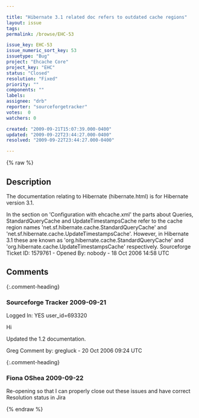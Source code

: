 ```yaml
---

title: "Hibernate 3.1 related doc refers to outdated cache regions"
layout: issue
tags: 
permalink: /browse/EHC-53

issue_key: EHC-53
issue_numeric_sort_key: 53
issuetype: "Bug"
project: "Ehcache Core"
project_key: "EHC"
status: "Closed"
resolution: "Fixed"
priority: ""
components: ""
labels: 
assignee: "drb"
reporter: "sourceforgetracker"
votes:  0
watchers: 0

created: "2009-09-21T15:07:39.000-0400"
updated: "2009-09-22T23:44:27.000-0400"
resolved: "2009-09-22T23:44:27.000-0400"

---
```




{% raw %}



## Description

<div markdown="1" class="description">

The documentation relating to Hibernate
(hibernate.html) is for Hibernate version 3.1.

In the section on 'Configuration with ehcache.xml' the
parts about Queries, StandardQueryCache and
UpdateTimestampsCache refer to the cache region names
'net.sf.hibernate.cache.StandardQueryCache' and
'net.sf.hibernate.cache.UpdateTimestampsCache'. 
However, in Hibernate 3.1 these are known as
'org.hibernate.cache.StandardQueryCache' and
'org.hibernate.cache.UpdateTimestampsCache' respectively.
Sourceforge Ticket ID: 1579761 - Opened By: nobody - 18 Oct 2006 14:58 UTC

</div>

## Comments


{:.comment-heading}
### **Sourceforge Tracker** <span class="date">2009-09-21</span>

<div markdown="1" class="comment">

Logged In: YES 
user\_id=693320

Hi

Updated the 1.2 documentation.

Greg
Comment by: gregluck - 20 Oct 2006 09:24 UTC

</div>


{:.comment-heading}
### **Fiona OShea** <span class="date">2009-09-22</span>

<div markdown="1" class="comment">

Re-opening so that I can properly close out these issues and have correct Resolution status in Jira

</div>



{% endraw %}
